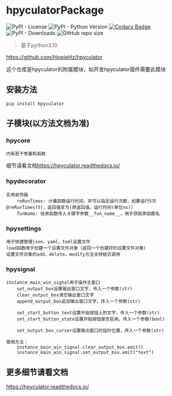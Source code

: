 # hpyculatorPackage

![PyPI - License](https://img.shields.io/pypi/l/hpyculator)
![PyPI - Python Version](https://img.shields.io/pypi/pyversions/hpyculator)
[![Codacy Badge](https://app.codacy.com/project/badge/Grade/f276a62341d647d08cd3c3dd275097ff)](https://www.codacy.com/gh/HowieHz/hpyculatorPackage/dashboard?utm_source=github.com&amp;utm_medium=referral&amp;utm_content=HowieHz/hpyculatorPackage&amp;utm_campaign=Badge_Grade)
![PyPI - Downloads](https://img.shields.io/pypi/dm/hpyculator)
![GitHub repo size](https://img.shields.io/github/repo-size/HowieHz/hpyculatorPackage)

>基于python3.10

<https://github.com/HowieHz/hpyculator>

这个仓库是hpyculator的附属模块，如开发hpyculator插件需要此模块

## 安装方法

`pip install hpyculator`

## 子模块(以方法文档为准)

### hpycore

    内有若干常量和函数

细节请看文档<https://hpyculator.readthedocs.io/>

### hpydecorator

    实用装饰器
        reRunTimes: 计量函数运行时间，并可以指定运行次数，如要运行5次 @reRunTimes(5)，返回值变为(原返回值，运行时间(单位ns))
        funName: 给原函数传入关键字参数__fun_name__，用于获取原函数名

### hpysettings

    用于快捷管理json，yaml，toml设置文件
    load函数用于创建一个设置文件对象（返回一个创建好的设置文件对象）
    设置文件对象的add，delete，modify方法支持链式调用

### hpysignal

    instance_main_win_signal用于操作主窗口
        set_output_box设置输出窗口文字，传入一个参数(str)
        clear_output_box清空输出窗口文字
        append_output_box追加输出窗口文字，传入一个参数(str)

        set_start_button_text设置开始按钮上的文字，传入一个参数(str)
        set_start_button_state设置开始按钮是否启用，传入一个参数(bool)

        set_output_box_cursor设置输出窗口的指针位置，传入一个参数(str)

    使用方法：
        instance_main_win_signal.clear_output_box.emit()
        instance_main_win_signal.set_output_box.emit("text")

## 更多细节请看文档

<https://hpyculator.readthedocs.io/>
